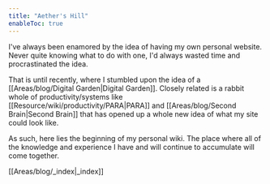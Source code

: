 ```yaml
---
title: "Aether's Hill"
enableToc: true
---
```


I've always been enamored by the idea of having my own personal website. 
Never quite knowing what to do with one, I'd always wasted time and procrastinated the idea. 

That is until recently, where I stumbled upon the idea of a [[Areas/blog/Digital Garden|Digital Garden]].
Closely related is a rabbit whole of productivity/systems like [[Resource/wiki/productivity/PARA|PARA]] and [[Areas/blog/Second Brain|Second Brain]] that has opened up a whole new idea of what my site could look like. 

As such, here lies the beginning of my personal wiki. The place where all of the knowledge and experience I have and will continue to accumulate will come together.

[[Areas/blog/_index|_index]]

